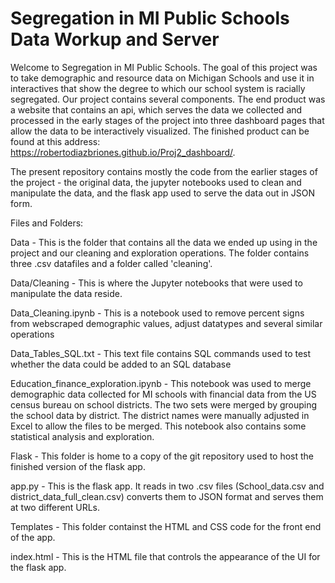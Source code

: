 # Segregation in MI Public Schools Data Workup and Server

  Welcome to Segregation in MI Public Schools. The goal of this project was to take demographic and resource data on Michigan Schools and use it in interactives that 
show the degree to which our school system is racially segregated. Our project contains several components. The end product was a website that contains an api, which 
serves the data we collected and processed in the early stages of the project into three dashboard pages that allow the data to be interactively visualized.
The finished product can be found at this address: https://robertodiazbriones.github.io/Proj2_dashboard/. 

  The present repository contains mostly the code from the earlier stages of the project - the original data, the jupyter notebooks used to clean and manipulate the
 data, and the flask app used to serve the data out in JSON form. 
 
 Files and Folders:
 
 Data - This is the folder that contains all the data we ended up using in the project and our cleaning and exploration operations. The folder contains three .csv
 datafiles and a folder called 'cleaning'.
 
 Data/Cleaning - This is where the Jupyter notebooks that were used to manipulate the data reside. 
 
 Data_Cleaning.ipynb - This is a notebook used to remove percent signs from webscraped demographic values, adjust datatypes and several similar operations
 
 Data_Tables_SQL.txt - This text file contains SQL commands used to test whether the data could be added to an SQL database
 
 Education_finance_exploration.ipynb  - This notebook was used to merge demographic data collected for MI schools with financial data from the US census bureau
 on school districts. The two sets were merged by grouping the school data by district. The district names were manually adjusted in Excel to allow the files to be 
 merged. This notebook also contains some statistical analysis and exploration. 
 
 Flask - This folder is home to a copy of the git repository used to host the finished version of the flask app. 
 
 app.py - This is the flask app. It reads in two .csv files (School_data.csv and district_data_full_clean.csv) converts them to JSON format and serves them
 at two different URLs.
 
 Templates - This folder containst the HTML and CSS code for the front end of the app. 
 
 index.html - This is the HTML file that controls the appearance of the UI for the flask app. 
 
